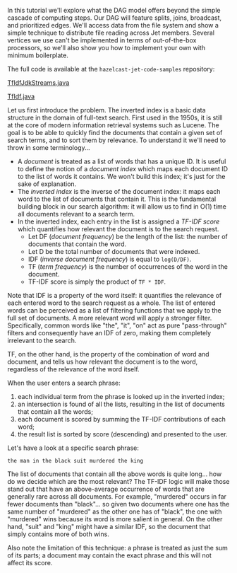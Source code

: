 In this tutorial we'll explore what the DAG model offers beyond the
simple cascade of computing steps. Our DAG will feature splits, joins,
broadcast, and prioritized edges. We'll access data from the file system
and show a simple technique to distribute file reading across Jet
members. Several vertices we use can't be implemented in terms of
out-of-the-box processors, so we'll also show you how to implement your
own with minimum boilerplate.

The full code is available at the `hazelcast-jet-code-samples`
repository:

[TfIdfJdkStreams.java](https://github.com/hazelcast/hazelcast-jet-code-samples/blob/master/batch/tf-idf/src/main/java/TfIdfJdkStreams.java)

[TfIdf.java](https://github.com/hazelcast/hazelcast-jet-code-samples/blob/master/batch/tf-idf/src/main/java/TfIdf.java)

Let us first introduce the problem. The inverted index is a basic data 
structure in the domain of full-text search. First used in the 1950s, it
is still at the core of modern information retrieval systems such as
Lucene. The goal is to be able to quickly find the documents that
contain a given set of search terms, and to sort them by relevance. To
understand it we'll need to throw in some terminology...

- A _document_ is treated as a list of words that has a unique ID. It is
useful to define the notion of a _document index_ which maps each
document ID to the list of words it contains. We won't build this index;
it's just for the sake of explanation.
- The _inverted index_ is the inverse of the document index: it maps
each word to the list of documents that contain it. This is the
fundamental building block in our search algorithm: it will allow us to
find in O(1) time all documents relevant to a search term.
- In the inverted index, each entry in the list is assigned a _TF-IDF
score_ which quantifies how relevant the document is to the search
request.
    - Let DF (_document frequency_) be the length of the list: the
    number of documents that contain the word.
    - Let D be the total number of documents that were indexed.
    - IDF (_inverse document frequency_) is equal to `log(D/DF)`.
    - TF (_term frequency_) is the number of occurrences of the word in
    the document.
    - TF-IDF score is simply the product of `TF * IDF`.

Note that IDF is a property of the word itself: it quantifies the
relevance of each entered word to the search request as a whole. The
list of entered words can be perceived as a list of filtering functions
that we apply to the full set of documents. A more relevant word will
apply a stronger filter. Specifically, common words like "the", "it",
"on" act as pure "pass-through" filters and consequently have an IDF of
zero, making them completely irrelevant to the search.

TF, on the other hand, is the property of the combination of word and
document, and tells us how relevant the document is to the word,
regardless of the relevance of the word itself.

When the user enters a search phrase:

1. each individual term from the phrase is looked up in the inverted
index;
1. an intersection is found of all the lists, resulting in the list of
documents that contain all the words;
1. each document is scored by summing the TF-IDF contributions of each
word;
1. the result list is sorted by score (descending) and presented to the
user.

Let's have a look at a specific search phrase:

```text
the man in the black suit murdered the king
```

The list of documents that contain all the above words is quite long...
how do we decide which are the most relevant? The TF-IDF logic will make
those stand out that have an above-average occurrence of words that are
generally rare across all documents. For example, "murdered" occurs in
far fewer documents than "black"... so given two documents where one has
the same number of "murdered" as the other one has of "black", the one
with "murdered" wins because its word is more salient in general. On the
other hand, "suit" and "king" might have a similar IDF, so the document
that simply contains more of both wins.

Also note the limitation of this technique: a phrase is treated as just
the sum of its parts; a document may contain the exact phrase and this
will not affect its score.
